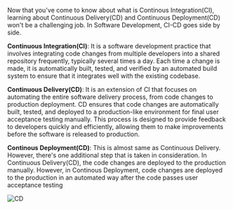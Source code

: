Now that you've come to know about what is Continous Integration(CI), learning about Continuous Delivery(CD) and Continuous Deployment(CD) won't be a challenging job. In Software Development, CI-CD goes side by side.

**Continuous Integration(CI)**: It is a software development practice that involves integrating code changes from multiple developers into a shared repository frequently, typically several times a day. Each time a change is made, it is automatically built, tested, and verified by an automated build system to ensure that it integrates well with the existing codebase.

**Continuous Delivery(CD)**: It is an extension of CI that focuses on automating the entire software delivery process, from code changes to production deployment. CD ensures that code changes are automatically built, tested, and deployed to a production-like environment for final user acceptance testing manually. This process is designed to provide feedback to developers quickly and efficiently, allowing them to make improvements before the software is released to production.

**Continous Deployment(CD)**: This is almost same as Continuous Delivery. However, there's one additional step that is taken in consideration. In Continuous Delivery(CD), the code changes are deployed to the production manually. However, in Continous Deployment, code changes are deployed to the production in an automated way after the code passes user acceptance testing

![CD](images/CD.png)
